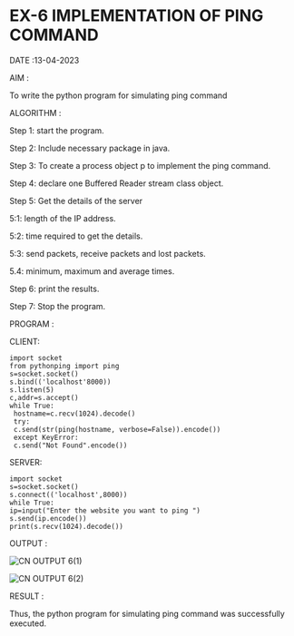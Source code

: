# EX-6 IMPLEMENTATION OF PING COMMAND

DATE :13-04-2023

AIM :

To write the python program for simulating ping command

ALGORITHM :

Step 1: start the program.

Step 2: Include necessary package in java.

Step 3: To create a process object p to implement the ping command.

Step 4: declare one Buffered Reader stream class object.

Step 5: Get the details of the server

5:1: length of the IP address.

5:2: time required to get the details.

5:3: send packets, receive packets and lost packets.

5.4: minimum, maximum and average times.

Step 6: print the results.

Step 7: Stop the program.


PROGRAM :

CLIENT:
```
import socket
from pythonping import ping
s=socket.socket()
s.bind(('localhost'8000))
s.listen(5)
c,addr=s.accept()
while True:
 hostname=c.recv(1024).decode()
 try:
 c.send(str(ping(hostname, verbose=False)).encode())
 except KeyError:
 c.send("Not Found".encode())
 ```
 SERVER:
 
 ```
 import socket
s=socket.socket()
s.connect(('localhost',8000))
while True:
ip=input("Enter the website you want to ping ")
s.send(ip.encode())
print(s.recv(1024).decode())
```


OUTPUT :

![CN OUTPUT 6(1)](https://github.com/rajalakshmi8248/EX-6/assets/122860827/b51136da-e018-4b2b-885a-d8cae48ab1d1)



![CN OUTPUT 6(2)](https://github.com/rajalakshmi8248/EX-6/assets/122860827/9c25acc9-ff71-415b-817b-c670ca326956)







RESULT :

Thus, the python program for simulating ping command was successfully executed.
